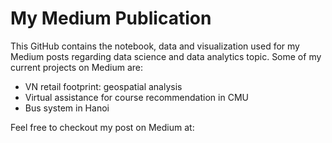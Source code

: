 #  My Medium Publication

This GitHub contains the notebook, data and visualization used for my Medium posts regarding data science and data analytics topic. Some of my current projects on Medium are:
* VN retail footprint: geospatial analysis
* Virtual assistance for course recommendation in CMU
* Bus system in Hanoi

Feel free to checkout my post on Medium at: 
